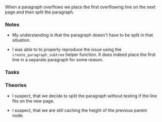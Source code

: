 When a paragraph overflows we place the first overflowing line on the next page and then split the paragraph.

### Notes

-   My understanding is that the paragraph doesn't have to be split in that situation.

-   I was able to to properly reproduce the issue using the `create_paragraph_subtree` helper function.
    It does indeed place the first line in a separate paragraph for some reason.

### Tasks

### Theories

-   I suspect, that we decide to split the paragraph without testing if the line fits on the new page.

-   I suspect, that we are still caching the height of the previous parent node.
